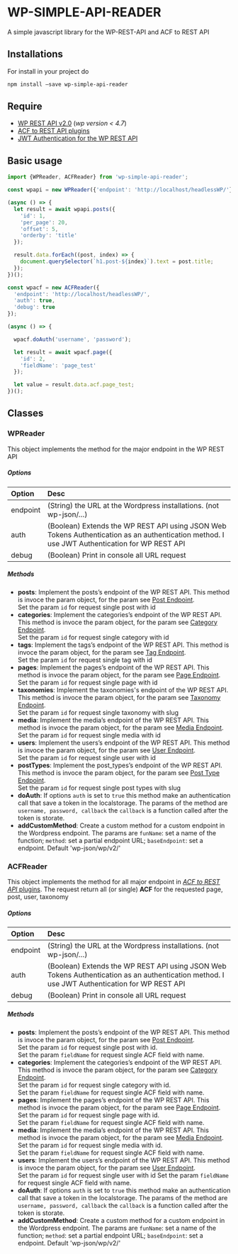# WP-SIMPLE-API-READER
A simple javascript library for the WP-REST-API and ACF to REST API

## Installations
For install in your project do

```bash
npm install —save wp-simple-api-reader
```

## Require
 - [WP REST API v2.0](https://github.com/WP-API/WP-API) (*wp version < 4.7*)
 - [ACF to REST API plugins](https://github.com/airesvsg/acf-to-rest-api)
 - [JWT Authentication for the WP REST API](https://github.com/Tmeister/wp-api-jwt-auth)

## Basic usage
```javascript
import {WPReader, ACFReader} from 'wp-simple-api-reader';

const wpapi = new WPReader({'endpoint': 'http://localhost/headlessWP/'});

(async () => {
  let result = await wpapi.posts({
    'id': 1,
    'per_page': 20,
    'offset': 5,
    'orderby': 'title'
  });

  result.data.forEach((post, index) => {
    document.querySelector(`h1.post-${index}`).text = post.title;
  });
})();

const wpacf = new ACFReader({
  'endpoint': 'http://localhost/headlessWP/',
  'auth': true,
  'debug': true
});

(async () => {

  wpacf.doAuth('username', 'password');

  let result = await wpacf.page({
    'id': 2,
    'fieldName': 'page_test'
  });

  let value = result.data.acf.page_test;
})();
```

## Classes
### WPReader
This object implements the method for the major endpoint in the WP REST API

##### Options

| Option | Desc |
|:--|:--|
| endpoint | (String) the URL at the Wordpress installations. (not wp-json/…) |
| auth | (Boolean) Extends the WP REST API using JSON Web Tokens Authentication as an authentication method. I use JWT Authentication for WP REST API |
| debug | (Boolean) Print in console all URL request  |

##### Methods
* **posts**: Implement the posts’s endpoint of the WP REST API. This method is invoce the param object, for the param see [Post Endpoint](https://developer.wordpress.org/rest-api/reference/posts/).<br>
Set the param ```id``` for request single post with id
* **categories**: Implement the categories’s endpoint of the WP REST API. This method is invoce the param object, for the param see [Category Endpoint](https://developer.wordpress.org/rest-api/reference/categories/).<br>
Set the param ```id``` for request single category with id
* **tags**: Implement the tags’s endpoint of the WP REST API. This method is invoce the param object, for the param see [Tag Endpoint](https://developer.wordpress.org/rest-api/reference/tags/).<br>
Set the param ```id``` for request single tag with id
* **pages**: Implement the pages’s endpoint of the WP REST API. This method is invoce the param object, for the param see [Page Endpoint](https://developer.wordpress.org/rest-api/reference/pages/).<br>
Set the param ```id``` for request single page with id
* **taxonomies**: Implement the taxonomies's endpoint of the WP REST API. This method is invoce the param object, for the param see [Taxonomy Endpoint](https://developer.wordpress.org/rest-api/reference/taxonomies/).<br>
Set the param ```id``` for request single taxonomy with slug
* **media**: Implement the media’s endpoint of the WP REST API. This method is invoce the param object, for the param see [Media Endpoint](https://developer.wordpress.org/rest-api/reference/media/).<br>
Set the param ```id``` for request single media with id
* **users**: Implement the users’s endpoint of the WP REST API. This method is invoce the param object, for the param see [User Endpoint](https://developer.wordpress.org/rest-api/reference/users/).<br>
Set the param ```id``` for request single user with id
* **postTypes**: Implement the post_types’s endpoint of the WP REST API. This method is invoce the param object, for the param see [Post Type Endpoint](https://developer.wordpress.org/rest-api/reference/post-types/).<br>
Set the param ```id``` for request single post types with slug
* **doAuth**: If options ```auth``` is set to ```true``` this method make an authentication call that save a token in the localstorage. The params of the method are ```username, password, callback``` the ```callback``` is a function called after the token is storate.
* **addCustomMethod**: Create a custom method for a custom endpoint in the Wordpress endpoint. The params are ```funName```: set a name of the function; ```method```: set a partial endpoint URL; ```baseEndpoint```: set a endpoint. Default 'wp-json/wp/v2/'


### ACFReader
This object implements the method for all major endpoint in [*ACF to REST API* plugins](https://github.com/airesvsg/acf-to-rest-api).
The request return all (or single) **ACF** for the requested page, post, user, taxonomy
##### Options

| Option | Desc |
|:--|:--|
| endpoint | (String) the URL at the Wordpress installations. (not wp-json/…) |
| auth | (Boolean) Extends the WP REST API using JSON Web Tokens Authentication as an authentication method. I use JWT Authentication for WP REST API |
| debug | (Boolean) Print in console all URL request  |

##### Methods
* **posts**: Implement the posts’s endpoint of the WP REST API. This method is invoce the param object, for the param see [Post Endpoint](https://developer.wordpress.org/rest-api/reference/posts/).<br>
Set the param ```id``` for request single post with id.<br>
Set the param ```fieldName``` for request single ACF field with name.
* **categories**: Implement the categories’s endpoint of the WP REST API. This method is invoce the param object, for the param see [Category Endpoint](https://developer.wordpress.org/rest-api/reference/categories/).<br>
Set the param ```id``` for request single category with id.<br>
Set the param ```fieldName``` for request single ACF field with name.
* **pages**: Implement the pages’s endpoint of the WP REST API. This method is invoce the param object, for the param see [Page Endpoint](https://developer.wordpress.org/rest-api/reference/pages/).<br>
Set the param ```id``` for request single page with id.<br>
Set the param ```fieldName``` for request single ACF field with name.
* **media**: Implement the media’s endpoint of the WP REST API. This method is invoce the param object, for the param see [Media Endpoint](https://developer.wordpress.org/rest-api/reference/media/).<br>
Set the param ```id``` for request single media with id.<br>
Set the param ```fieldName``` for request single ACF field with name.
* **users**: Implement the users’s endpoint of the WP REST API. This method is invoce the param object, for the param see [User Endpoint](https://developer.wordpress.org/rest-api/reference/users/).<br>
Set the param ```id``` for request single user with id
Set the param ```fieldName``` for request single ACF field with name.
* **doAuth**: If options ```auth``` is set to ```true``` this method make an authentication call that save a token in the localstorage. The params of the method are ```username, password, callback``` the ```callback``` is a function called after the token is storate.
* **addCustomMethod**: Create a custom method for a custom endpoint in the Wordpress endpoint. The params are ```funName```: set a name of the function; ```method```: set a partial endpoint URL; ```baseEndpoint```: set a endpoint. Default 'wp-json/wp/v2/'

